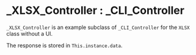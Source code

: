# _XLSX_Controller : _CLI_Controller

`_XLSX_Controller` is an example subclass of `_CLI_Controller` for the `XLSX` class without a UI. 

The response is stored in `This.instance.data`.
